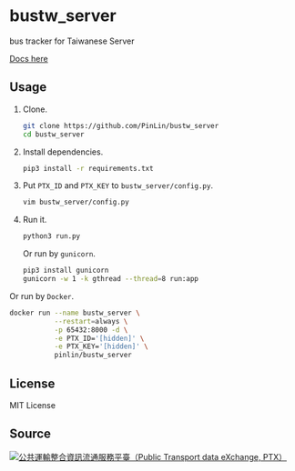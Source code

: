 # bustw_server
bus tracker for Taiwanese Server

[Docs here](https://bus.ntut.com.tw/v1/docs/)

## Usage
1. Clone.
   ```bash
   git clone https://github.com/PinLin/bustw_server
   cd bustw_server
   ```

2. Install dependencies.
   ```bash
   pip3 install -r requirements.txt
   ```

3. Put `PTX_ID` and `PTX_KEY` to `bustw_server/config.py`.
   ```bash
   vim bustw_server/config.py
   ```

4. Run it.
   ```bash
   python3 run.py
   ```

   Or run by `gunicorn`.
   ```bash
   pip3 install gunicorn
   gunicorn -w 1 -k gthread --thread=8 run:app
   ```

Or run by `Docker`.
```bash
docker run --name bustw_server \
           --restart=always \
           -p 65432:8000 -d \
           -e PTX_ID='[hidden]' \
           -e PTX_KEY='[hidden]' \
           pinlin/bustw_server
```

## License
MIT License

## Source
[![公共運輸整合資訊流通服務平臺（Public Transport data eXchange, PTX）](https://imgur.com/wp2gOeU.png)](http://ptx.transportdata.tw/PTX)